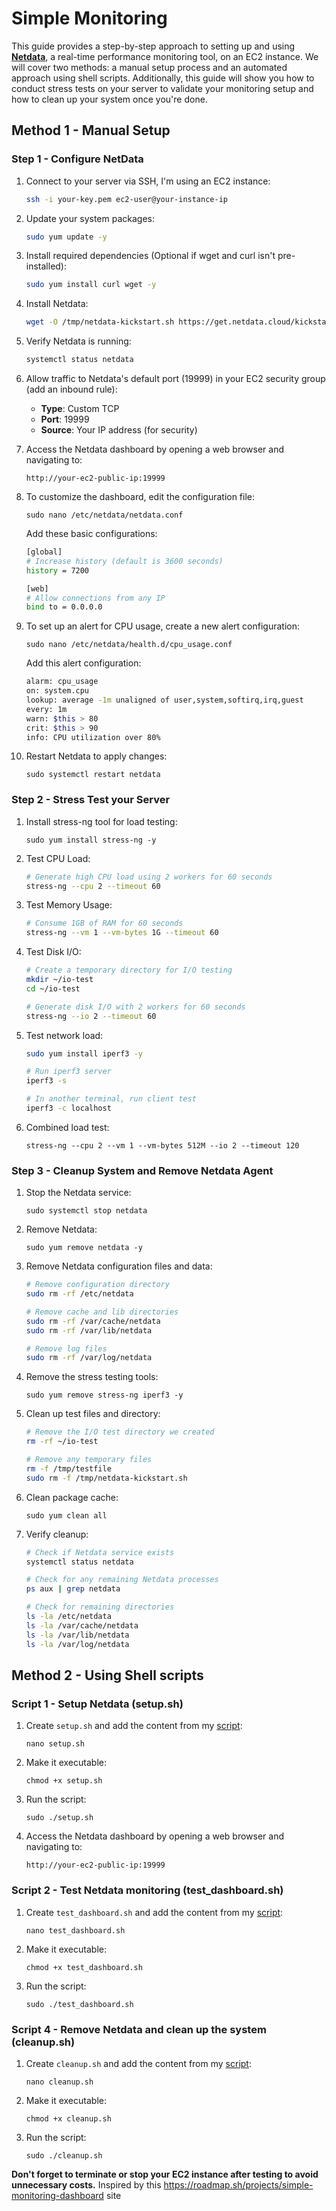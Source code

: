 # Simple Monitoring
This guide provides a step-by-step approach to setting up and using [**Netdata**](https://github.com/netdata/netdata?tab=readme-ov-file), a real-time performance monitoring tool, on an EC2 instance. We will cover two methods: a manual setup process and an automated approach using shell scripts. Additionally, this guide will show you how to conduct stress tests on your server to validate your monitoring setup and how to clean up your system once you're done.

## Method 1 - Manual Setup
### Step 1 - Configure NetData
1. Connect to your server via SSH, I'm using an EC2 instance:
    ```sh
    ssh -i your-key.pem ec2-user@your-instance-ip
    ```
2. Update your system packages:
    ```sh
    sudo yum update -y
    ```
3. Install required dependencies (Optional if wget and curl isn't pre-installed):
    ```sh
    sudo yum install curl wget -y
    ```
4. Install Netdata:
    ```sh
    wget -O /tmp/netdata-kickstart.sh https://get.netdata.cloud/kickstart.sh && sh /tmp/netdata-kickstart.sh
    ```
5. Verify Netdata is running:
    ```sh
    systemctl status netdata
    ```
6. Allow traffic to Netdata's default port (19999) in your EC2 security group (add an inbound rule):
    - **Type**: Custom TCP
    - **Port**: 19999
    - **Source**: Your IP address (for security)
7. Access the Netdata dashboard by opening a web browser and navigating to:

    `http://your-ec2-public-ip:19999`
8. To customize the dashboard, edit the configuration file:

    `sudo nano /etc/netdata/netdata.conf`

    Add these basic configurations:
    ```sh
    [global]
    # Increase history (default is 3600 seconds)
    history = 7200

    [web]
    # Allow connections from any IP
    bind to = 0.0.0.0
    ```
9. To set up an alert for CPU usage, create a new alert configuration:

    `sudo nano /etc/netdata/health.d/cpu_usage.conf`

    Add this alert configuration:
    ```sh
    alarm: cpu_usage
    on: system.cpu
    lookup: average -1m unaligned of user,system,softirq,irq,guest
    every: 1m
    warn: $this > 80
    crit: $this > 90
    info: CPU utilization over 80%
    ```
10. Restart Netdata to apply changes:

    `sudo systemctl restart netdata`

### Step 2 - Stress Test your Server
1. Install stress-ng tool for load testing:

    `sudo yum install stress-ng -y`
2. Test CPU Load:
    ```sh
    # Generate high CPU load using 2 workers for 60 seconds
    stress-ng --cpu 2 --timeout 60
    ```
3. Test Memory Usage:
    ```sh
    # Consume 1GB of RAM for 60 seconds
    stress-ng --vm 1 --vm-bytes 1G --timeout 60
    ```
4. Test Disk I/O:
    ```sh
    # Create a temporary directory for I/O testing
    mkdir ~/io-test
    cd ~/io-test

    # Generate disk I/O with 2 workers for 60 seconds
    stress-ng --io 2 --timeout 60
    ```
5. Test network load:
    ```sh
    sudo yum install iperf3 -y

    # Run iperf3 server
    iperf3 -s

    # In another terminal, run client test
    iperf3 -c localhost
    ```
6. Combined load test:

    `stress-ng --cpu 2 --vm 1 --vm-bytes 512M --io 2 --timeout 120`

### Step 3 - Cleanup System and Remove Netdata Agent
1. Stop the Netdata service:

    `sudo systemctl stop netdata`
2. Remove Netdata:

    `sudo yum remove netdata -y`
3. Remove Netdata configuration files and data:
    ```sh
    # Remove configuration directory
    sudo rm -rf /etc/netdata

    # Remove cache and lib directories
    sudo rm -rf /var/cache/netdata
    sudo rm -rf /var/lib/netdata

    # Remove log files
    sudo rm -rf /var/log/netdata
    ```
4. Remove the stress testing tools:

    `sudo yum remove stress-ng iperf3 -y`
5. Clean up test files and directory:
    ```sh
    # Remove the I/O test directory we created
    rm -rf ~/io-test

    # Remove any temporary files
    rm -f /tmp/testfile
    sudo rm -f /tmp/netdata-kickstart.sh
    ```
6. Clean package cache:

    `sudo yum clean all`
7. Verify cleanup:
    ```sh
    # Check if Netdata service exists
    systemctl status netdata

    # Check for any remaining Netdata processes
    ps aux | grep netdata

    # Check for remaining directories
    ls -la /etc/netdata
    ls -la /var/cache/netdata
    ls -la /var/lib/netdata
    ls -la /var/log/netdata
    ```
## Method 2 - Using Shell scripts
### Script 1 - Setup Netdata (setup.sh)
1. Create `setup.sh` and add the content from my [script](setup.sh):

    `nano setup.sh`
2. Make it executable:

    `chmod +x setup.sh`
3. Run the script:

    `sudo ./setup.sh`
4. Access the Netdata dashboard by opening a web browser and navigating to:

    `http://your-ec2-public-ip:19999`

### Script 2 - Test Netdata monitoring (test_dashboard.sh)
1. Create `test_dashboard.sh` and add the content from my [script](test_dashboard.sh):

    `nano test_dashboard.sh`
2. Make it executable:

    `chmod +x test_dashboard.sh`
3. Run the script:

    `sudo ./test_dashboard.sh`

### Script 4 - Remove Netdata and clean up the system (cleanup.sh)
1. Create `cleanup.sh` and add the content from my [script](cleanup.sh):

    `nano cleanup.sh`
2. Make it executable:

    `chmod +x cleanup.sh`
3. Run the script:

    `sudo ./cleanup.sh`

**Don't forget to terminate or stop your EC2 instance after testing to avoid unnecessary costs.**
Inspired by this https://roadmap.sh/projects/simple-monitoring-dashboard site
